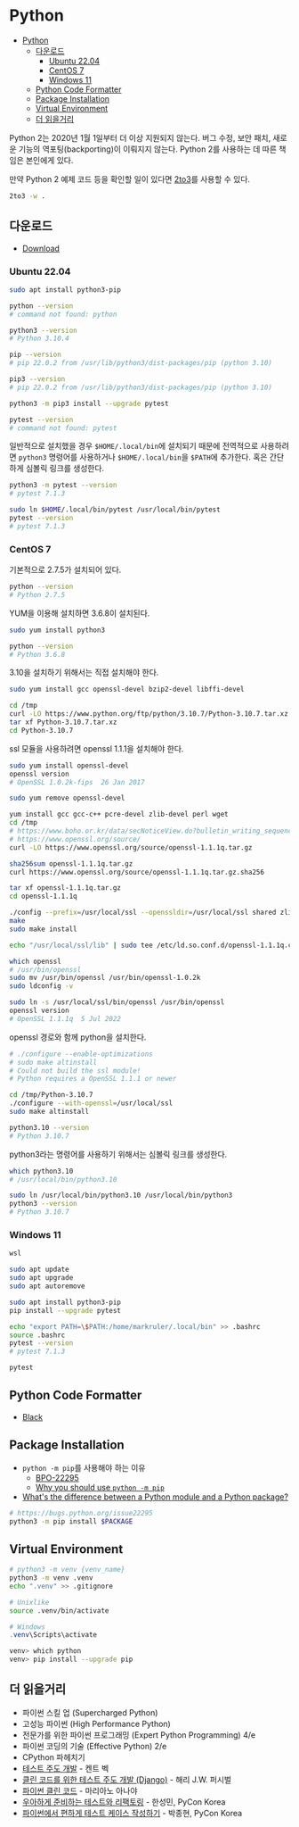 # Python

- [Python](#python)
  - [다운로드](#다운로드)
    - [Ubuntu 22.04](#ubuntu-2204)
    - [CentOS 7](#centos-7)
    - [Windows 11](#windows-11)
  - [Python Code Formatter](#python-code-formatter)
  - [Package Installation](#package-installation)
  - [Virtual Environment](#virtual-environment)
  - [더 읽을거리](#더-읽을거리)

Python 2는 2020년 1월 1일부터 더 이상 지원되지 않는다.
버그 수정, 보안 패치, 새로운 기능의 역포팅(backporting)이 이뤄지지 않는다.
Python 2를 사용하는 데 따른 책임은 본인에게 있다.

만약 Python 2 예제 코드 등을 확인할 일이 있다면 [2to3](https://docs.python.org/ko/3/library/2to3.html)를 사용할 수 있다.

```sh
2to3 -w .
```

## 다운로드

- [Download](https://www.python.org/downloads/)

### Ubuntu 22.04

```sh
sudo apt install python3-pip
```

```sh
python --version
# command not found: python

python3 --version
# Python 3.10.4

pip --version
# pip 22.0.2 from /usr/lib/python3/dist-packages/pip (python 3.10)

pip3 --version
# pip 22.0.2 from /usr/lib/python3/dist-packages/pip (python 3.10)
```

```sh
python3 -m pip3 install --upgrade pytest
```

```sh
pytest --version
# command not found: pytest
```

일반적으로 설치했을 경우 `$HOME/.local/bin`에 설치되기 때문에
전역적으로 사용하려면 `python3` 명령어를 사용하거나
`$HOME/.local/bin`을 `$PATH`에 추가한다.
혹은 간단하게 심볼릭 링크를 생성한다.

```sh
python3 -m pytest --version
# pytest 7.1.3
```

```sh
sudo ln $HOME/.local/bin/pytest /usr/local/bin/pytest
pytest --version
# pytest 7.1.3
```

### CentOS 7

기본적으로 2.7.5가 설치되어 있다.

```sh
python --version
# Python 2.7.5
```

YUM을 이용해 설치하면 3.6.8이 설치된다.

```sh
sudo yum install python3
```

```sh
python --version
# Python 3.6.8
```

3.10을 설치하기 위해서는 직접 설치해야 한다.

```sh
sudo yum install gcc openssl-devel bzip2-devel libffi-devel
```

```sh
cd /tmp
curl -LO https://www.python.org/ftp/python/3.10.7/Python-3.10.7.tar.xz
tar xf Python-3.10.7.tar.xz
cd Python-3.10.7
```

ssl 모듈을 사용하려면 openssl 1.1.1을 설치해야 한다.

```sh
sudo yum install openssl-devel
openssl version
# OpenSSL 1.0.2k-fips  26 Jan 2017

sudo yum remove openssl-devel
```

```sh
yum install gcc gcc-c++ pcre-devel zlib-devel perl wget
cd /tmp
# https://www.boho.or.kr/data/secNoticeView.do?bulletin_writing_sequence=66719
# https://www.openssl.org/source/
curl -LO https://www.openssl.org/source/openssl-1.1.1q.tar.gz

sha256sum openssl-1.1.1q.tar.gz
curl https://www.openssl.org/source/openssl-1.1.1q.tar.gz.sha256

tar xf openssl-1.1.1q.tar.gz
cd openssl-1.1.1q

./config --prefix=/usr/local/ssl --openssldir=/usr/local/ssl shared zlib
make
sudo make install

echo "/usr/local/ssl/lib" | sudo tee /etc/ld.so.conf.d/openssl-1.1.1q.conf

which openssl
# /usr/bin/openssl
sudo mv /usr/bin/openssl /usr/bin/openssl-1.0.2k
sudo ldconfig -v

sudo ln -s /usr/local/ssl/bin/openssl /usr/bin/openssl
openssl version
# OpenSSL 1.1.1q  5 Jul 2022
```

openssl 경로와 함께 python을 설치한다.

```sh
# ./configure --enable-optimizations
# sudo make altinstall
# Could not build the ssl module!
# Python requires a OpenSSL 1.1.1 or newer

cd /tmp/Python-3.10.7
./configure --with-openssl=/usr/local/ssl
sudo make altinstall
```

```sh
python3.10 --version
# Python 3.10.7
```

python3라는 명령어를 사용하기 위해서는 심볼릭 링크를 생성한다.

```sh
which python3.10
# /usr/local/bin/python3.10

sudo ln /usr/local/bin/python3.10 /usr/local/bin/python3
python3 --version
# Python 3.10.7
```

### Windows 11

```ps1
wsl
```

```sh
sudo apt update
sudo apt upgrade
sudo apt autoremove
```

```sh
sudo apt install python3-pip
pip install --upgrade pytest

echo "export PATH=\$PATH:/home/markruler/.local/bin" >> .bashrc
source .bashrc
pytest --version
# pytest 7.1.3
```

```sh
pytest
```

## Python Code Formatter

- [Black](https://github.com/psf/black)

## Package Installation

- `python -m pip`를 사용해야 하는 이유
  - [BPO-22295](https://bugs.python.org/issue22295)
  - [Why you should use `python -m pip`](https://snarky.ca/why-you-should-use-python-m-pip/)
- [What's the difference between a Python module and a Python package?](https://stackoverflow.com/questions/7948494/whats-the-difference-between-a-python-module-and-a-python-package#answer-7948672)

```sh
# https://bugs.python.org/issue22295
python3 -m pip install $PACKAGE
```

## Virtual Environment

```sh
# python3 -m venv {venv_name}
python3 -m venv .venv
echo ".venv" >> .gitignore
```

```sh
# Unixlike
source .venv/bin/activate
```

```ps1
# Windows
.venv\Scripts\activate
```

```sh
venv> which python
venv> pip install --upgrade pip
```

## 더 읽을거리

- 파이썬 스킬 업 (Supercharged Python)
- 고성능 파이썬 (High Performance Python)
- 전문가를 위한 파이썬 프로그래밍 (Expert Python Programming) 4/e
- 파이썬 코딩의 기술 (Effective Python) 2/e
- CPython 파헤치기
- [테스트 주도 개발](https://www.aladin.co.kr/shop/wproduct.aspx?ISBN=9788966261024) - 켄트 벡
- [클린 코드를 위한 테스트 주도 개발 (Django)](https://www.aladin.co.kr/shop/wproduct.aspx?ISBN=9788994774916) - 해리 J.W. 퍼시벌
- [파이썬 클린 코드](https://www.aladin.co.kr/shop/wproduct.aspx?ISBN=9791161340463) - 마리아노 아나야
- [우아하게 준비하는 테스트와 리팩토링](https://youtu.be/S5SY2pkmOy0) - 한성민, PyCon Korea
- [파이썬에서 편하게 테스트 케이스 작성하기](https://youtu.be/rxCjxX4tT1E) - 박종현, PyCon Korea
